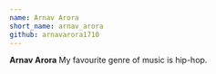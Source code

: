 ```yaml
---
name: Arnav Arora
short_name: arnav_arora
github: arnavarora1710
---
```


**Arnav Arora** My favourite genre of music is hip-hop.
